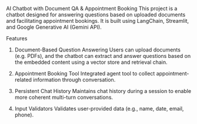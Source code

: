 AI Chatbot with Document QA & Appointment Booking
This project is a chatbot designed for answering questions based on uploaded documents and facilitating appointment bookings. It is built using LangChain, Streamlit, and Google Generative AI (Gemini API).

Features
1. Document-Based Question Answering
Users can upload documents (e.g. PDFs), and the chatbot can extract and answer questions based on the embedded content using a vector store and retrieval chain.

2. Appointment Booking Tool
Integrated agent tool to collect appointment-related information through conversation.

3. Persistent Chat History
Maintains chat history during a session to enable more coherent multi-turn conversations.

4. Input Validators
Validates user-provided data (e.g., name, date, email, phone).
